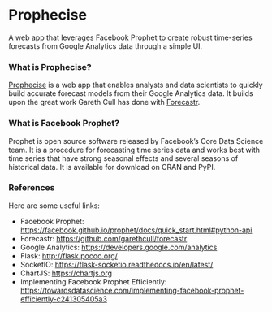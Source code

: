 # Prophecise
A web app that leverages Facebook Prophet to create robust time-series forecasts from Google Analytics data through a simple UI.

### What is Prophecise?

<a href='https://prophecise.com'>Prophecise</a> is a web app that enables analysts and data scientists to quickly build accurate forecast models from their Google Analytics data. It builds upon the great work Gareth Cull has done with <a href="https://github.com/garethcull/forecastr">Forecastr</a>.

### What is Facebook Prophet?

Prophet is open source software released by Facebook’s Core Data Science team. It is a procedure for forecasting time series data and works best with time series that have strong seasonal effects and several seasons of historical data. It is available for download on CRAN and PyPI.

### References

Here are some useful links:

- Facebook Prophet: https://facebook.github.io/prophet/docs/quick_start.html#python-api
- Forecastr: https://github.com/garethcull/forecastr
- Google Analytics: https://developers.google.com/analytics
- Flask: http://flask.pocoo.org/
- SocketIO: https://flask-socketio.readthedocs.io/en/latest/
- ChartJS: https://chartjs.org
- Implementing Facebook Prophet Efficiently: https://towardsdatascience.com/implementing-facebook-prophet-efficiently-c241305405a3